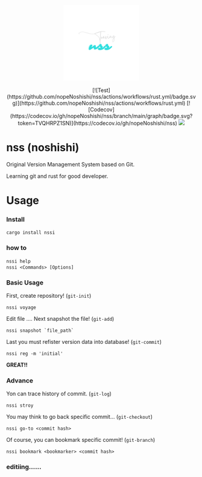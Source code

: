 
<p align="center">
<img src="https://github.com/nopeNoshishi/nss/blob/main/picture/logos.png" width="200">
</p>

<p align="center">
[![Test](https://github.com/nopeNoshishi/nss/actions/workflows/rust.yml/badge.svg)](https://github.com/nopeNoshishi/nss/actions/workflows/rust.yml)
[![Codecov](https://codecov.io/gh/nopeNoshishi/nss/branch/main/graph/badge.svg?token=TVQHRPZ1SN)](https://codecov.io/gh/nopeNoshishi/nss)
<img src="https://img.shields.io/badge/version-0.1.6-green?style=flat-square">
</p>

# nss (noshishi)
Original Version Management System based on Git.


Learning git and rust for good developer.

# Usage
### Install
```
cargo install nssi
```

### how to
```
nssi help
nssi <Commands> [Options]
```

### Basic Usage
First, create repository! (`git-init`)
```
nssi voyage
```

Edit file ....
Next snapshot the file! (`git-add`)
```
nssi snapshot `file_path`
```

Last you must refister version data into database! (`git-commit`)
```
nssi reg -m 'initial'
```

**GREAT!!**

### Advance
Yon can trace history of commit. (`git-log`)
```
nssi stroy
```

You may think to go back specific commit... (`git-checkout`)
```
nssi go-to <commit hash>
```

Of course, you can bookmark specific commit! (`git-branch`)
```
nssi bookmark <bookmarker> <commit hash>
```

### editiing......
